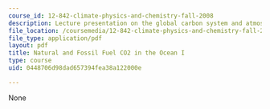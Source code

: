 ```yaml
---
course_id: 12-842-climate-physics-and-chemistry-fall-2008
description: Lecture presentation on the global carbon system and atmospheric chemistry.
file_location: /coursemedia/12-842-climate-physics-and-chemistry-fall-2008/0448706d98dad657394fea38a122000e_part4_lec1.pdf
file_type: application/pdf
layout: pdf
title: Natural and Fossil Fuel CO2 in the Ocean I
type: course
uid: 0448706d98dad657394fea38a122000e

---
```

None